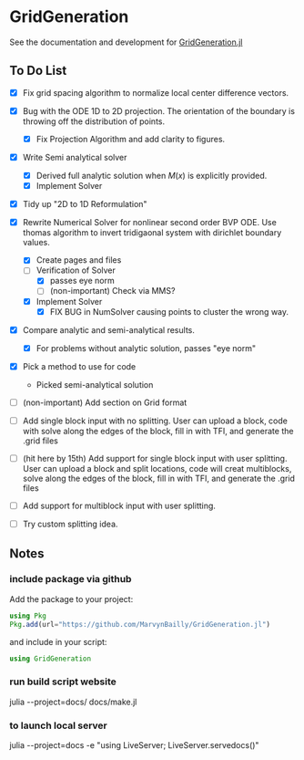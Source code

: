 # GridGeneration

See the documentation and development for [GridGeneration.jl](https://marvyn.com/GridGeneration/dev/)

## To Do List
- [x] Fix grid spacing algorithm to normalize local center difference vectors. 
- [x] Bug with the ODE 1D to 2D projection. The orientation of the boundary is throwing off the distribution of points.
  - [x] Fix Projection Algorithm and add clarity to figures.
- [x] Write Semi analytical solver 
  - [x] Derived full analytic solution when $M(x)$ is explicitly provided. 
  - [x] Implement Solver
- [x] Tidy up "2D to 1D Reformulation"
- [x] Rewrite Numerical Solver for nonlinear second order BVP ODE. Use thomas algorithm to invert tridigaonal system with dirichlet boundary values.
  - [x] Create pages and files
  - [ ] Verification of Solver
    - [x] passes eye norm
    - [ ] (non-important) Check via MMS?
  - [x] Implement Solver
    - [x] FIX BUG in NumSolver causing points to cluster the wrong way. 
- [x] Compare analytic and semi-analytical results.
  - [x] For problems without analytic solution, passes "eye norm"
- [x] Pick a method to use for code  
  -  Picked semi-analytical solution
- [ ] (non-important) Add section on Grid format 
- [ ] Add single block input with no splitting. User can upload a block, code with solve along the edges of the block, fill in with TFI, and generate the .grid files
- [ ] (hit here by 15th) Add support for single block input with user splitting. User can upload a block and split locations, code will creat multiblocks, solve along the edges of the block, fill in with TFI, and generate the .grid files
- [ ]  Add support for multiblock input with user splitting.
- [ ] Try custom splitting idea.


## Notes
### include package via github

Add the package to your project:

```julia
using Pkg
Pkg.add(url="https://github.com/MarvynBailly/GridGeneration.jl")
```

and include in your script:

```julia
using GridGeneration
```

### run build script website
julia --project=docs/ docs/make.jl

### to launch local server
julia --project=docs -e "using LiveServer; LiveServer.servedocs()"
